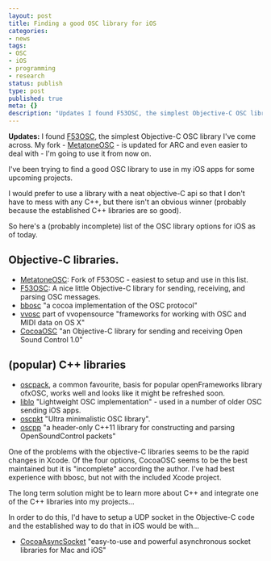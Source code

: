 ```yaml
---
layout: post
title: Finding a good OSC library for iOS
categories:
- news
tags:
- OSC
- iOS
- programming
- research
status: publish
type: post
published: true
meta: {}
description: "Updates I found F53OSC, the simplest Objective-C OSC library I've come across. My fork - MetatoneOSC - is updated for ARC and even easier to deal with -"
---
```


**Updates:** I found [F53OSC](http://github.com/Figure53/F53OSC), the simplest Objective-C OSC library I've come across. My fork - [MetatoneOSC](https://github.com/cpmpercussion/MetatoneOSC) - is updated for ARC and even easier to deal with - I'm going to use it from now on.

I've been trying to find a good OSC library to use in my iOS apps for some upcoming projects.

I would prefer to use a library with a neat objective-C api so that I don't have to mess with any C++, but there isn't an obvious winner (probably because the established C++ libraries are so good).

So here's a (probably incomplete) list of the OSC library options for iOS as of today.

## Objective-C libraries.

* [MetatoneOSC](https://github.com/cpmpercussion/MetatoneOSC): Fork of F53OSC - easiest to setup and use in this list.
* [F53OSC](http://github.com/Figure53/F53OSC): A nice little Objective-C library for sending, receiving, and parsing OSC messages.
* [bbosc](http://code.google.com/p/bbosc/) "a cocoa implementation of the OSC protocol"
* [vvosc](http://code.google.com/p/vvopensource/) part of vvopensource "frameworks for working with OSC and MIDI data on OS X"
* [CocoaOSC](https://github.com/danieldickison/CocoaOSC) "an Objective-C library for sending and receiving Open Sound Control 1.0"

## (popular) C++ libraries

* [oscpack](http://www.rossbencina.com/code/oscpack), a common favourite, basis for popular openFrameworks library ofxOSC, works well and looks like it might be refreshed soon.
* [liblo](http://liblo.sourceforge.net) "Lightweight OSC implementation" - used in a number of older OSC sending iOS apps.
* [oscpkt](http://gruntthepeon.free.fr/oscpkt/) "Ultra minimalistic OSC library".
* [oscpp](https://github.com/kaoskorobase/oscpp) "a header-only C++11 library for constructing and parsing OpenSoundControl packets"

One of the problems with the objective-C libraries seems to be the rapid changes in Xcode. Of the four options, CocoaOSC seems to be the best maintained but it is "incomplete" according the author. I've had best experience with bbosc, but not with the included Xcode project.

The long term solution might be to learn more about C++ and integrate one of the C++ libraries into my projects…

In order to do this, I'd have to setup a UDP socket in the Objective-C code and the established way to do that in iOS would be with...

* [CocoaAsyncSocket](https://github.com/robbiehanson/CocoaAsyncSocket) "easy-to-use and powerful asynchronous socket libraries for Mac and iOS"

